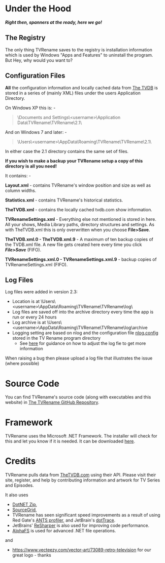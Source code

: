 # Under the Hood
***Right then, spanners at the ready, here we go!***

## The Registry
The only thing TVRename saves to the registry is installation information which is used by Windows "Apps and Features" to uninstall the program. But Hey, why would you want to?

## Configuration Files
**All** the configuration information and locally cached data from [The TVDB](http://thetvdb.com "Visit thetvdb.com") is stored in a series of (mainly XML) files under the users Application Directory.

On Windows XP this is: -

> \\Documents and Settings\\\<username\>\\Application Data\\TVRename\\TVRename\\2.1\\ 

And on Windows 7 and later: -

> \\Users\\\<username\>\\AppData\\Roaming\\TVRename\\TVRename\\2.1\\

In either case the 2.1 directory contains the same set of files.

**If you wish to make a backup your TVRename setup a copy of this directory is all you need!**

It contains: -

**Layout.xml** - contains TVRename's window position and size as well as column widths.

**Statistics.xml** - contains TVRename's historical statistics.

**TheTVDB.xml** -  contains the locally cached tvdb.com show information.

**TVRenameSettings.xml** - Everything else not mentioned is stored in here. All your shows, Media Library paths, directory structures and settings. As with TheTVDB.xml this is only overwritten when you choose **File>Save**.

**TheTVDB.xml.0 - TheTVDB.xml.9** - A maximum of ten backup copies of the TVDB.xml file. A new file gets created here every time you click ***File>Save*** (FIFO).

**TVRenameSettings.xml.0 - TVRenameSettings.xml.9** - backup copies of TVRenameSettings.xml (FIFO).


## Log Files

Log files were added in version 2.3:
* Location is at \\Users\\\<username\>\\AppData\\Roaming\\TVRename\\TVRename\\log\\
* Log files are saved off into the archive directory every time the app is run or every 24 hours
* Log archive is at \\Users\\\<username\>\\AppData\\Roaming\\TVRename\\TVRename\\log\\archive
* Logging setting are based on nlog and the configuration file [nlog.config](https://github.com/TV-Rename/tvrename/blob/master/TVRename%23/NLog.config) stored in the TV Rename program directory
  * See [here](https://github.com/nlog/NLog/wiki/Configuration-file) for guidance on how to adjust the log fie to get more information 

When raising a bug then please upload a log file that illustrates the issue (where possible)


# Source Code 
You can find TVRename's source code (along with executables and this website) in [The TVRename GitHub Repository](https://github.com/TV-Rename/tvrename).

# Framework
TVRename uses the Microsoft .NET Framework. The installer will check for this and let you know if it is needed. It can be downloaded [here](https://www.microsoft.com/net/download/windows).

# Credits
TVRename pulls data from [TheTVDB.com](http://thetvdb.com/) using their API. Please visit their site, register, and help by contributing information and artwork for TV Series and Episodes.

It also uses
* [DotNET Zip](http://www.codeplex.com/DotNetZip), 
* [SourceGrid](http://www.codeplex.com/sourcegrid/), 
* TVRename has seen significant speed improvements as a result of using Red Gate's [ANTS profiler](http://www.red-gate.com/products/ants_profiler/index.htm), and JetBrain's [dotTrace](http://www.jetbrains.com/profiler/). 
* JetBrains' [ReSharper](http://www.jetbrains.com/resharper/) is also used for improving code performance. 
* [AlphaFS](http://alphafs.alphaleonis.com/) is used for advanced .NET file operations.

and
* https://www.vecteezy.com/vector-art/73089-retro-television for our great logo - thanks
